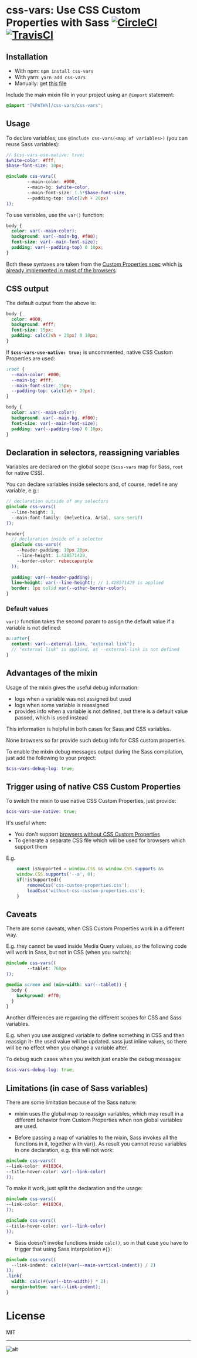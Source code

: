 # css-vars: Use CSS Custom Properties with Sass [![CircleCI](https://circleci.com/gh/malyw/css-vars.svg?style=svg)](https://circleci.com/gh/malyw/css-vars) [![TravisCI](https://travis-ci.org/malyw/css-vars.png)](https://travis-ci.org/malyw/css-vars)

## Installation

* With npm: `npm install css-vars`
* With yarn: `yarn add css-vars`
* Manually: get [this file](https://raw.githubusercontent.com/malyw/css-vars/master/css-vars.scss)

Include the main mixin file in your project using an `@import` statement:

```scss
@import "[%PATH%]/css-vars/css-vars";
```

## Usage

To declare variables, use `@include css-vars(<map of variables>)`
(you can reuse Sass variables):

```scss
// $css-vars-use-native: true;
$white-color: #fff;
$base-font-size: 10px;

@include css-vars((
        --main-color: #000,
        --main-bg: $white-color,
        --main-font-size: 1.5*$base-font-size,
        --padding-top: calc(2vh + 20px)
));
```

To use variables, use the `var()` function:
 
```scss
body {
  color: var(--main-color);
  background: var(--main-bg, #f00);
  font-size: var(--main-font-size);
  padding: var(--padding-top) 0 10px;
}
```

Both these syntaxes are taken from the
[Custom Properties spec](https://drafts.csswg.org/css-variables/)
which [is already implemented in most of the browsers](http://caniuse.com/#feat=css-variables).

## CSS output

The default output from the above is:

```css
body {
  color: #000;
  background: #fff;
  font-size: 15px;
  padding: calc(2vh + 20px) 0 10px;
}

```

If **`$css-vars-use-native: true;`** is uncommented, native CSS Custom Properties are used:

```css
:root {
  --main-color: #000;
  --main-bg: #fff;
  --main-font-size: 15px;
  --padding-top: calc(2vh + 20px);
}

body {
  color: var(--main-color);
  background: var(--main-bg, #f00);
  font-size: var(--main-font-size);
  padding: var(--padding-top) 0 10px;
}

```

## Declaration in selectors, reassigning variables

Variables are declared on the global scope (`$css-vars` map for Sass, `root` for native CSS).

You can declare variables inside selectors
and, of course, redefine any variable, e.g.:
 
```scss
// declaration outside of any selectors
@include css-vars((
  --line-height: 1,
  --main-font-family: (Helvetica, Arial, sans-serif)
));

header{
  // declaration inside of a selector
  @include css-vars((
    --header-padding: 10px 20px,
    --line-height: 1.428571429,
    --border-color: rebeccapurple
  ));
  
  padding: var(--header-padding);
  line-height: var(--line-height); // 1.428571429 is applied
  border: 1px solid var(--other-border-color);
}
```

### Default values

`var()` function takes the second param to assign the default value if a variable is not defined:

```scss
a::after{
  content: var(--external-link, "external link");
  // "external link" is applied, as --external-link is not defined
}
```

## Advantages of the mixin

Usage of the mixin gives the useful debug information:

- logs when a variable was not assigned but used
- logs when some variable is reassigned
- provides info when a variable is not defined, but there is a default value passed, which is used instead

This information is helpful in both cases for Sass and CSS variables.

None browsers so far provide such debug info for CSS custom properties.

To enable the mixin debug messages output during the Sass compilation, just add the following to your project:

```scss
$css-vars-debug-log: true;
```

## Trigger using of native CSS Custom Properties

To switch the mixin to use native CSS Custom Properties, just provide:

```scss
$css-vars-use-native: true;
```

It's useful when:
 * You don't support [browsers without CSS Custom Properties](http://caniuse.com/#feat=css-variables)
 * To generate a separate CSS file which will be used for browsers which support them
 
E.g.
```js
    const isSupported = window.CSS && window.CSS.supports &&
    window.CSS.supports('--a', 0);
    if(!isSupported){
        removeCss('css-custom-properties.css');
        loadCss('without-css-custom-properties.css');
    }
```

## Caveats

There are some caveats, when CSS Custom Properties work in a different way.

E.g. they cannot be used inside Media Query values,
so the following code will work in Sass, but not in CSS (when you switch):

```scss
@include css-vars((
        --tablet: 768px
));

@media screen and (min-width: var(--tablet)) {
  body {
    background: #ff0;
  }
}
```

Another differences are regarding the different scopes for CSS and Sass variables.

E.g. when you use assigned variable to define something in CSS and then reassign it- the used value will be updated.
sass just inline values, so there will be no effect when you change a variable after.

To debug such cases when you switch just enable the debug messages:

```scss
$css-vars-debug-log: true;
```
 
## Limitations (**in case of Sass variables**)

There are some limitation because of the Sass nature:

- mixin uses the global map to reassign variables,
which may result in a different behavior from Custom Properties when non global variables are used.

- Before passing a map of variables to the mixin, Sass invokes all the functions in it, together with var().
As result you cannot reuse variables in one declaration, e.g. this will not work:

```scss
@include css-vars((
--link-color: #4183C4,
--title-hover-color: var(--link-color)
));
```

To make it work, just split the declaration and the usage:

```scss
@include css-vars((
--link-color: #4183C4,
));

@include css-vars((
--title-hover-color: var(--link-color)
));
```

- Sass doesn't invoke functions inside `calc()`, so in that case you have to trigger that using Sass interpolation `#{}`:

```scss
@include css-vars((
  --link-indent: calc(#{var(--main-vertical-indent)} / 2)
));
.link{
  width: calc(#{var(--btn-width)} * 2);
  margin-bottom: var(--link-indent);
}
```

# License

MIT

---

![alt](https://static.hospodarets.com/img/blog/1482761911710817000.png)
